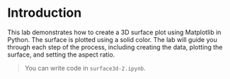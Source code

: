 # Introduction

This lab demonstrates how to create a 3D surface plot using Matplotlib in Python. The surface is plotted using a solid color. The lab will guide you through each step of the process, including creating the data, plotting the surface, and setting the aspect ratio.

> You can write code in `surface3d-2.ipynb`.
